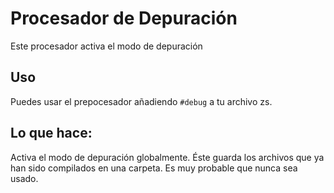 # Procesador de Depuración

Este procesador activa el modo de depuración

## Uso

Puedes usar el prepocesador añadiendo `#debug` a tu archivo zs.

## Lo que hace:

Activa el modo de depuración globalmente. Éste guarda los archivos que ya han sido compilados en una carpeta. Es muy probable que nunca sea usado.
